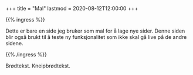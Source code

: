 +++
title = "Mal"
lastmod = 2020-08-12T12:00:00
+++

{{% ingress %}}

Dette er bare en side jeg bruker som mal for å lage nye sider. Denne siden blir også brukt til å
teste ny funksjonalitet som ikke skal gå live på de andre sidene.

{{% /ingress %}}

Brødtekst. Kneipbrødtekst.

